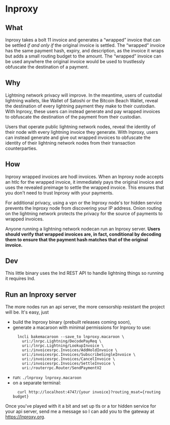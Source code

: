 # lnproxy

## What

lnproxy takes a bolt 11 invoice and generates a “wrapped” invoice that can be settled *if and only if* the original invoice is settled. The “wrapped” invoice has the same payment hash, expiry, and description, as the invoice it wraps but adds a small routing budget to the amount. The “wrapped” invoice can be used anywhere the original invoice would be used to trustlessly obfuscate the destination of a payment.

## Why

Lightning network privacy will improve. In the meantime, users of custodial lightning wallets, like Wallet of Satoshi or the Bitcoin Beach Wallet, reveal the destination of every lightning payment they make to their custodian. With lnproxy, these users can instead generate and pay wrapped invoices to obfuscate the destination of the payment from their custodian.

Users that operate public lightning network nodes, reveal the identity of their node with every lightning invoice they generate. With lnproxy, users can instead generate and give out wrapped invoices to obfuscate the identity of their lightning network nodes from their transaction counterparties.

## How

lnproxy wrapped invoices are hodl invoices. When an lnproxy node accepts an htlc for the wrapped invoice, it immediately pays the original invoice and uses the revealed preimage to settle the wrapped invoice. This ensures that you don't need to trust lnproxy with your payments.

For additional privacy, using a vpn or the lnproxy node's tor hidden service prevents the lnproxy node from discovering your IP address. Onion routing on the lightning network protects the privacy for the source of payments to wrapped invoices.

Anyone running a lightning network nodecan run an lnproxy server. **Users should verify that wrapped invoices are, in fact, conditional by decoding them to ensure that the payment hash matches that of the original invoice.**

## Dev

This little binary uses the lnd REST API to handle lightning things so running it requires lnd.

## Run an lnproxy server

The more nodes run an api server, the more censorship resistant the project will be.
It's easy, just
- build the lnproxy binary (prebuilt releases coming soon), 
- generate a macaroon with minimal permissions for lnproxy to use:
  ```
    lncli bakemacaroon --save_to lnproxy.macaroon \
      uri:/lnrpc.Lightning/DecodePayReq \
      uri:/lnrpc.Lightning/LookupInvoice \
      uri:/invoicesrpc.Invoices/AddHoldInvoice \
      uri:/invoicesrpc.Invoices/SubscribeSingleInvoice \
      uri:/invoicesrpc.Invoices/CancelInvoice \
      uri:/invoicesrpc.Invoices/SettleInvoice \
      uri:/routerrpc.Router/SendPaymentV2
  ```
- run: `./lnproxy lnproxy.macaroon`
- on a separate terminal:
  ```
    curl http://localhost:4747/{your invoice}?routing_msat={routing budget}
  ```

Once you've played with it a bit and set up tls or a tor hidden service for your api server, send me a message so I can add you to the gateway at https://lnproxy.org.
